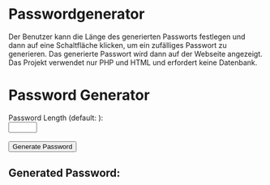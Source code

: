 # Passwordgenerator
Der Benutzer kann die Länge des generierten Passworts festlegen und dann auf eine Schaltfläche klicken, um ein zufälliges Passwort zu generieren. Das generierte Passwort wird dann auf der Webseite angezeigt. Das Projekt verwendet nur PHP und HTML und erfordert keine Datenbank.
<?php
// Funktion zum Generieren eines zufälligen Passworts
function generatePassword($length = 10) {
    $characters = '0123456789abcdefghijklmnopqrstuvwxyzABCDEFGHIJKLMNOPQRSTUVWXYZ!@#$%^&*()-_';
    $password = '';
    $character_length = strlen($characters);
    for ($i = 0; $i < $length; $i++) {
        $password .= $characters[rand(0, $character_length - 1)];
    }
    return $password;
}

// Standardlänge des Passworts
$password_length = 12;

// Wenn das Formular abgesendet wurde, das Passwort generieren
if ($_SERVER["REQUEST_METHOD"] == "POST") {
    if(isset($_POST['length']) && is_numeric($_POST['length'])) {
        $password_length = $_POST['length'];
    }
    $generated_password = generatePassword($password_length);
}
?>

<!DOCTYPE html>
<html lang="en">
<head>
    <meta charset="UTF-8">
    <meta name="viewport" content="width=device-width, initial-scale=1.0">
    <title>Password Generator</title>
</head>
<body>
    <h1>Password Generator</h1>
    <form method="post">
        <label for="length">Password Length (default: <?php echo $password_length; ?>):</label><br>
        <input type="number" id="length" name="length" min="6" max="20" value="<?php echo $password_length; ?>"><br><br>
        <button type="submit">Generate Password</button>
    </form>
    <?php if(isset($generated_password)): ?>
        <h2>Generated Password:</h2>
        <p><?php echo $generated_password; ?></p>
    <?php endif; ?>
</body>
</html>
